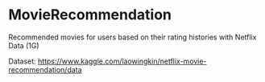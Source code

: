 # MovieRecommendation

Recommended movies for users based on their rating histories with Netflix Data (1G)

Dataset: https://www.kaggle.com/laowingkin/netflix-movie-recommendation/data
